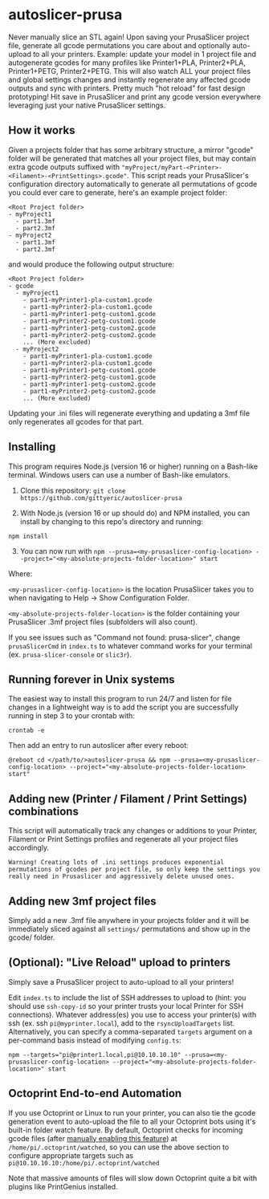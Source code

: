 # autoslicer-prusa

Never manually slice an STL again!  Upon saving your PrusaSlicer project file, generate all gcode permutations you care about and optionally auto-upload to all your printers. Example: update your model in 1 project file and autogenerate gcodes for many profiles like Printer1+PLA, Printer2+PLA, Printer1+PETG, Printer2+PETG.  This will also watch ALL your project files and global settings changes and instantly regenerate any affected gcode outputs and sync with printers.  Pretty much "hot reload" for fast design prototyping!  Hit save in PrusaSlicer and print any gcode version everywhere leveraging just your native PrusaSlicer settings.

## How it works

Given a projects folder that has some arbitrary structure, a mirror "gcode" folder will be generated that matches all your project files, but may contain extra gcode outputs suffixed with `"myProject/myPart-<Printer>-<Filament>-<PrintSettings>.gcode"`.  This script reads your PrusaSlicer's configuration directory automatically to generate all permutations of gcode you could ever care to generate, here's an example project folder:

```
<Root Project folder>
- myProject1
  - part1.3mf
  - part2.3mf
- myProject2
  - part1.3mf
  - part2.3mf
```

and would produce the following output structure:


```
<Root Project folder>
- gcode
  - myProject1
    - part1-myPrinter1-pla-custom1.gcode
    - part1-myPrinter2-pla-custom1.gcode
    - part1-myPrinter1-petg-custom1.gcode
    - part1-myPrinter2-petg-custom1.gcode
    - part1-myPrinter1-petg-custom2.gcode
    - part1-myPrinter2-petg-custom2.gcode
    ... (More excluded)
  - myProject2
    - part1-myPrinter1-pla-custom1.gcode
    - part1-myPrinter2-pla-custom1.gcode
    - part1-myPrinter1-petg-custom1.gcode
    - part1-myPrinter2-petg-custom1.gcode
    - part1-myPrinter1-petg-custom2.gcode
    - part1-myPrinter2-petg-custom2.gcode
    ... (More excluded)
```

Updating your .ini files will regenerate everything and updating a 3mf file only regenerates all gcodes for that part.

## Installing

This program requires Node.js (version 16 or higher) running on a Bash-like terminal.  Windows users can use a number of Bash-like emulators.

1. Clone this repository: `git clone https://github.com/gittyeric/autoslicer-prusa`

2. With Node.js (version 16 or up should do) and NPM installed, you can install by changing to this repo's directory and running:

`npm install`

3. You can now run with `npm --prusa=<my-prusaslicer-config-location> --project="<my-absolute-projects-folder-location>" start`

Where:

`<my-prusaslicer-config-location>` is the location PrusaSlicer takes you to when navigating to Help -> Show Configuration Folder.

`<my-absolute-projects-folder-location>` is the folder containing your PrusaSlicer .3mf project files (subfolders will also count).

If you see issues such as "Command not found: prusa-slicer", change `prusaSlicerCmd` in `index.ts` to whatever command works for your terminal (ex. `prusa-slicer-console` or `slic3r`).

## Running forever in Unix systems

The easiest way to install this program to run 24/7 and listen for file changes in a lightweight way is to add the script you are successfully running in step 3 to your crontab with:

`crontab -e`

Then add an entry to run autoslicer after every reboot:

`@reboot cd </path/to/>autoslicer-prusa && npm --prusa=<my-prusaslicer-config-location> --project="<my-absolute-projects-folder-location> start"`

## Adding new (Printer / Filament / Print Settings) combinations

This script will automatically track any changes or additions to your Printer, Filament or Print Settings profiles and regenerate all your project files accordingly.

```
Warning! Creating lots of .ini settings produces exponential permutations of gcodes per project file, so only keep the settings you really need in Prusaslicer and aggressively delete unused ones.
```

## Adding new 3mf project files

Simply add a new .3mf file anywhere in your projects folder and it will be immediately sliced against all `settings/` permutations and show up in the gcode/ folder.

## (Optional): "Live Reload" upload to printers

Simply save a PrusaSlicer project to auto-upload to all your printers!

Edit `index.ts` to include the list of SSH addresses to upload to (hint: you should use `ssh-copy-id` so your printer trusts your local Printer for SSH connections).  Whatever address(es) you use to access your printer(s) with ssh (ex. ssh `pi@myprinter.local`), add to the `rsyncUploadTargets` list.  Alternatively, you can specify a comma-separated `targets` argument on a per-command basis instead of modifying `config.ts`:

`npm --targets="pi@printer1.local,pi@10.10.10.10" --prusa=<my-prusaslicer-config-location> --project="<my-absolute-projects-folder-location>" start`


## Octoprint End-to-end Automation

If you use Octoprint or Linux to run your printer, you can also tie the gcode generation event to auto-upload the file to all your Octoprint bots using it's built-in folder watch feature.  By default, Octoprint checks for incoming gcode files (after [manually enabling this feature](https://community.octoprint.org/t/watched-folder-doesnt-run-as-well/14618/4)) at `/home/pi/.octoprint/watched`, so you can use the above section to configure appropriate targets such as `pi@10.10.10.10:/home/pi/.octoprint/watched`

Note that massive amounts of files will slow down Octoprint quite a bit with plugins like PrintGenius installed.